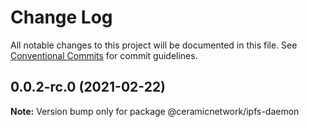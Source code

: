 # Change Log

All notable changes to this project will be documented in this file.
See [Conventional Commits](https://conventionalcommits.org) for commit guidelines.

## 0.0.2-rc.0 (2021-02-22)

**Note:** Version bump only for package @ceramicnetwork/ipfs-daemon
